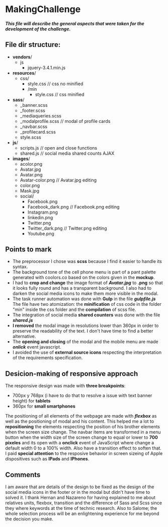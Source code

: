 # MakingChallenge
##### This file will describe the general aspects that were taken for the development of the challenge.

## File dir structure:

- **vendors**/
  - js
    - jquery-3.4.1.min.js
- **resources**/
  - css/
    - style.css // css no minified
    - /min
      - style.css // css minified
- **sass**/
   - _banner.scss
   - _footer.scss
   - _mediaqueries.scss
   - _modalprofile.scss // modal of profile cards
   - _navbar.scss
   - _profilecard.scss
   - style.scss
- **js**/
   - scripts.js // open and close functions
   - shared.js // social media shared counts AJAX
- **images**/
   - acolor.png
   - Avatar.jpg
   - Avatar.png
   - Avatar-color.png // Avatar.jpg editing
   - color.png
   - Mask.jpg
   - social/
     - Facebook.png
     - Facebook_dark.png // Facebook.png editing
     - Instagram.png
     - linkedin.png
     - Twitter.png
     - Twitter_dark.png // Twitter.png editing
     - Youtube.png
     
##  Points to mark

- The preprocessor I chose was **scss** because I find it easier to handle its syntax.
- The background tone of the cell phone menu is part of a pant palette generated with coolors.co based on the colors given in the **mockup**.
- I had to **crop and change** the image format of ***Avatar.jpg*** to **.png** so that it looks fully round and has a transparent background. I also had to darken the social media icons to make them more visible in the modal.
- The task runner automation was done with **Gulp** in the file ***gulpfile.js*** The file have two atomization: the **minification** of css code in the folder "min" inside the css folder and the **compilation** of scss file.
- The integration of social media **shared counters** was done with the file ***shared.js***
- **I removed** the modal image in resolutions lower than 360px in order to preserve the readability of the text.  I don't have time to find a better alternative.
- The **opening and closing** of the modal and the mobile menu are made ***onlick*** event javascript.
- I avoided the use of **external source icons** respecting the interpretation of the requirements specification.

## Desicion-making of responsive approach

The responsive design was made with **three breakpoints**:

- 700px y 768px (i have to do that to resolve a issue with text banner height) for **tablets**
- 360px for **small smartphones**

The positioning of all elements of the webpage are made with ***flexbox*** as well as the positioning of modal and his content. This helped me a lot to **repositioning** the elements respecting the position of his brother elements when the screen size change.
The navbar items are transformed in a menu button when the width size of the screen change to equal or lower to **700 pixeles** and its open with a **onclick** event of JavaScript where change a default width 0 to a 100% width. Also have a transition effect to soften that.
I paid **special attention** to the resposive behavior in screen sizeing of Apple dispositives such as **IPads** and **IPhones**.

## Comments

I am aware that are details of the design to be fixed as the design of the social media icons in the footer or in the modal but didn't have time to solved it.
I thank Hernan and Nazareno for having explained to me about relatives units, flexbox, transition and the difference of Sass and Scss since they where keywords at the time of technic research. Also to Salome; the whole selection process will be an enlightening experience for me beyond the decision you make.

